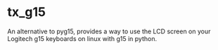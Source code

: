 tx_g15
======

An alternative to pyg15, provides a way to use the LCD screen on your Logitech g15 keyboards on linux with g15 in python.
